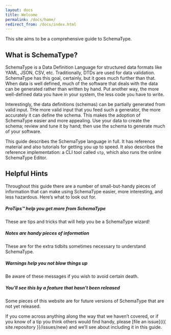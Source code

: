```yaml
---
layout: docs
title: Welcome
permalink: /docs/home/
redirect_from: /docs/index.html
---
```


This site aims to be a comprehensive guide to SchemaType.

## What is SchemaType?

SchemaType is a Data Definition Language for structured data formats like YAML,
JSON, CSV, etc. Traditionally, DTDs are used for data validation. SchemaType
has this goal, certainly, but it goes much further than that. When data is well
defined, much of the software that deals with the data can be generated rather
than written by hand. Put another way, the more well-defined data you have in
your system, the less code you have to write.

Interestingly, the data definitions (schemas) can be partially generated from
valid input. THe more valid input that you feed such a generator, the more
accurately it can define the schema. This makes the adoption of SchemaType
easier and more appealing. Use your data to create the schema; review and tune
it by hand; then use the schema to generate much of your software.

This guide describes the SchemaType language in full. It has reference material
and also tutorials for getting you up to speed. It also describes the reference
implementation: a CLI tool called `stp`, which also runs the online SchemaType
Editor.

## Helpful Hints

Throughout this guide there are a number of small-but-handy pieces of
information that can make using SchemaType easier, more interesting, and less
hazardous. Here’s what to look out for.

<div class="note">
  <h5>ProTips™ help you get more from SchemaType</h5>
  <p>These are tips and tricks that will help you be a SchemaType wizard!</p>
</div>

<div class="note info">
  <h5>Notes are handy pieces of information</h5>
  <p>These are for the extra tidbits sometimes necessary to understand
     SchemaType.</p>
</div>

<div class="note warning">
  <h5>Warnings help you not blow things up</h5>
  <p>Be aware of these messages if you wish to avoid certain death.</p>
</div>

<div class="note unreleased">
  <h5>You'll see this by a feature that hasn't been released</h5>
  <p>Some pieces of this website are for future versions of SchemaType that
    are not yet released.</p>
</div>

If you come across anything along the way that we haven’t covered, or if you
know of a tip you think others would find handy, please [file an
issue]({{ site.repository }}/issues/new) and we’ll see about
including it in this guide.

